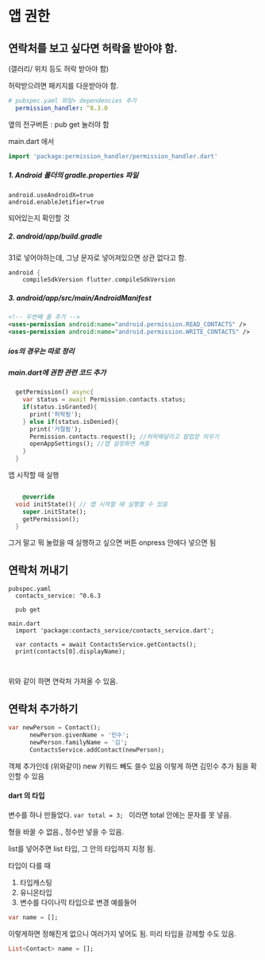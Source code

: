# 앱 권한

## 연락처를 보고 싶다면 허락을 받아야 함.
(갤러리/ 위치 등도 허락 받아야 함)

허락받으려면 패키지를 다운받아야 함.

```yaml
# pubspec.yaml 파일> dependencies 추가
  permission_handler: ^8.3.0
```

옆의 전구버튼 : pub get 눌러야 함

main.dart 에서 
```dart
import 'package:permission_handler/permission_handler.dart'
```

##### 1. Android 폴더의 gradle.properties 파일
```
android.useAndroidX=true
android.enableJetifier=true
```
되어있는지 확인할 것

##### 2. android/app/build.gradle

31로 넣어야하는데, 그냥 문자로 넣어져있으면 상관 없다고 함.

```gradle
android {
    compileSdkVersion flutter.compileSdkVersion
```

##### 3. android/app/src/main/AndroidManifest
```xml
<!-- 두번째 줄 추가 -->
<uses-permission android:name="android.permission.READ_CONTACTS" />
<uses-permission android:name="android.permission.WRITE_CONTACTS" />

```

##### ios의 경우는 따로 정리


##### main.dart에 권한 관련 코드 추가
```dart
  getPermission() async{
    var status = await Permission.contacts.status;
    if(status.isGranted){
      print('허락됨');
    } else if(status.isDenied){
      print('거절됨');
      Permission.contacts.request(); //허락해달라고 팝업창 띄우기
      openAppSettings(); //앱 설정화면 켜줌
    }
  }
```

앱 시작할 때 실행
``` dart

    @override
  void initState(){ // 앱 시작할 때 실행할 수 있음
    super.initState();
    getPermission();
  }

```

그거 말고 뭐 눌렀을 때 실행하고 싶으면 버튼 onpress 안에다 넣으면 됨

## 연락처 꺼내기
```
pubspec.yaml
  contacts_service: ^0.6.3

  pub get

main.dart
  import 'package:contacts_service/contacts_service.dart';

  var contacts = await ContactsService.getContacts();
  print(contacts[0].displayName);

  
```

위와 같이 하면 연락처 가져올 수 있음.


## 연락처 추가하기
```dart
var newPerson = Contact();
      newPerson.givenName = '민수';
      newPerson.familyName = '김';
      ContactsService.addContact(newPerson);
```

객체 추가인데 (위와같이) new 키워드 빼도 쓸수 있음
이렇게 하면 김민수 추가 됨을 확인할 수 있음


#### dart 의 타입
변수를 하나 만들었다.
```var total = 3; ```
이라면 total 안에는 문자를 못 넣음.

형을 바꿀 수 없음.,
정수만 넣을 수 있음.

list를 넣어주면 list 타입, 그 안의 타입까지 지정 됨.


타입이 다를 때
1. 타입캐스팅
2. 유니온타입
3. 변수를 다이나믹 타입으로 변경
 예를들어 
 ``` dart
 var name = []; 
 ```

 이렇게하면 정해진게 없으니 여러가지 넣어도 됨.
 미리 타입을 강제할 수도 있음.
 ```dart
 List<Contact> name = [];
 ```

 